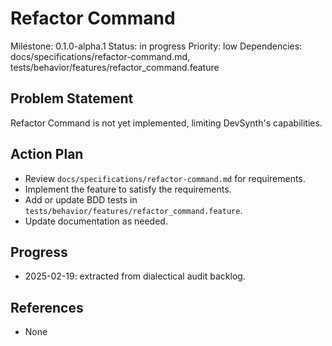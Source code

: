 # Refactor Command
Milestone: 0.1.0-alpha.1
Status: in progress
Priority: low
Dependencies: docs/specifications/refactor-command.md, tests/behavior/features/refactor_command.feature

## Problem Statement
Refactor Command is not yet implemented, limiting DevSynth's capabilities.


## Action Plan
- Review `docs/specifications/refactor-command.md` for requirements.
- Implement the feature to satisfy the requirements.
- Add or update BDD tests in `tests/behavior/features/refactor_command.feature`.
- Update documentation as needed.

## Progress
- 2025-02-19: extracted from dialectical audit backlog.

## References
- None
